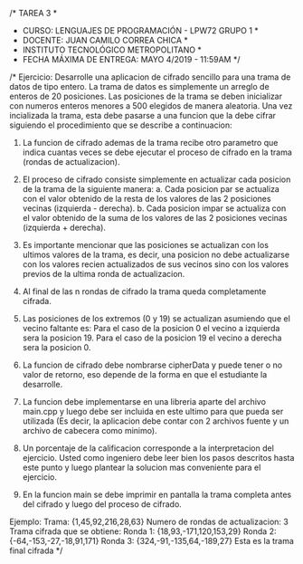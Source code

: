/* TAREA 3                                               *
*  CURSO: LENGUAJES DE PROGRAMACIÓN - LPW72 GRUPO 1      *
*  DOCENTE: JUAN CAMILO CORREA CHICA                     *
*  INSTITUTO TECNOLÓGICO METROPOLITANO                   *
*  FECHA MÁXIMA DE ENTREGA: MAYO 4/2019 - 11:59AM        */

/* Ejercicio: 
Desarrolle una aplicacion de cifrado sencillo para una trama de datos de tipo entero.
La trama de datos es simplemente un arreglo de enteros de 20 posiciones.
Las posiciones de la trama se deben inicializar con numeros enteros  menores a 500 elegidos de manera aleatoria.
Una vez incializada la trama, esta debe pasarse a una funcion que la debe cifrar siguiendo el procedimiento 
que se describe a continuacion:
1. La funcion de cifrado ademas de la trama recibe otro parametro que indica cuantas veces se debe ejecutar el 
proceso de cifrado en la trama (rondas de actualizacion).
2. El proceso de cifrado consiste simplemente en actualizar cada posicion de la trama de la siguiente manera:
	a. Cada posicion par se actualiza con el valor obtenido de la resta de los valores de las 2 posiciones
       vecinas (izquierda - derecha).
    b. Cada posicion impar se actualiza con el valor obtenido de la suma de los valores de las 2 posiciones
       vecinas (izquierda + derecha).	   
3. Es importante mencionar que las posiciones se actualizan con los ultimos valores de la trama, es decir, una posicion
   no debe actualizarse con los valores recien actualizados de sus vecinos sino con los valores previos de la ultima
   ronda de actualizacion.
   
4. Al final de las n rondas de cifrado la trama queda completamente cifrada.
5. Las posiciones de los extremos (0 y 19) se actualizan asumiendo que el vecino faltante es:
   Para el caso de la posicion 0 el vecino a izquierda sera la posicion 19.
   Para el caso de la posicion 19 el vecino a derecha sera la posicion 0.
   
6. La funcion de cifrado debe nombrarse cipherData y puede tener o no valor de retorno, eso depende de la forma en que
   el estudiante la desarrolle.
   
7. La funcion debe implementarse en una libreria aparte del archivo main.cpp y luego debe ser incluida en este ultimo para 
   que pueda ser utilizada (Es decir, la aplicacion debe contar con 2 archivos fuente y un archivo de cabecera como minimo).
   
8. Un porcentaje de la calificacion corresponde a la interpretacion del ejercicio. Usted como ingeniero debe leer bien los
   pasos descritos hasta este punto y luego plantear la solucion mas conveniente para el ejercicio.
9. En la funcion main se debe imprimir en pantalla la trama completa antes del cifrado y luego del proceso de cifrado.
  
Ejemplo:
Trama: {1,45,92,216,28,63}
Numero de rondas de actualizacion: 3
Trama cifrada que se obtiene: 
	Ronda 1: {18,93,-171,120,153,29}
	Ronda 2: {-64,-153,-27,-18,91,171}
	Ronda 3: {324,-91,-135,64,-189,27}  Esta es la trama final cifrada
*/
